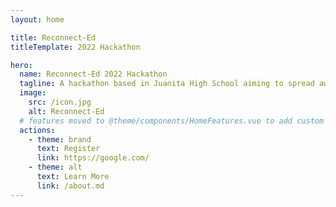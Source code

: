```yaml
---
layout: home

title: Reconnect-Ed
titleTemplate: 2022 Hackathon

hero:
  name: Reconnect-Ed 2022 Hackathon
  tagline: A hackathon based in Juanita High School aiming to spread awareness of mental health, neuro divergency and their respective resources.
  image:
    src: /icon.jpg
    alt: Reconnect-Ed
  # features moved to @theme/components/HomeFeatures.vue to add custom buttons
  actions:
    - theme: brand
      text: Register
      link: https://google.com/
    - theme: alt
      text: Learn More
      link: /about.md
---
```

